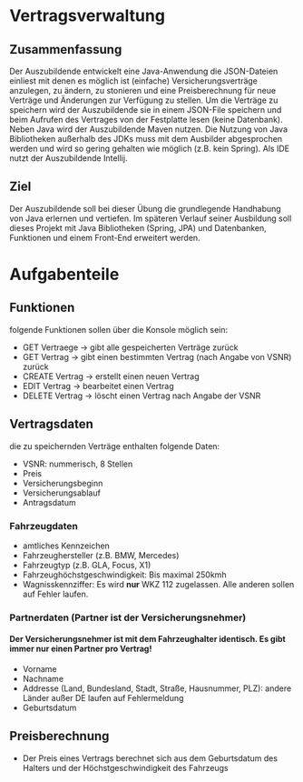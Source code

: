 # Vertragsverwaltung

## Zusammenfassung
Der Auszubildende entwickelt eine Java-Anwendung die JSON-Dateien einliest mit denen es möglich ist (einfache)
Versicherungsverträge anzulegen, zu ändern, zu stonieren und eine Preisberechnung für neue Verträge und Änderungen zur Verfügung zu stellen.
Um die Verträge zu speichern wird der Auszubildende sie in einem JSON-File speichern und beim Aufrufen des Vertrages von der Festplatte lesen (keine Datenbank).
Neben Java wird der Auszubildende Maven nutzen. Die Nutzung von Java Bibliotheken außerhalb des JDKs muss mit dem Ausbilder abgesprochen werden und wird so gering gehalten wie möglich (z.B. kein Spring).
Als IDE nutzt der Auszubildende Intellij.

## Ziel
Der Auszubildende soll bei dieser Übung die grundlegende Handhabung von Java erlernen und vertiefen. Im späteren Verlauf seiner Ausbildung soll dieses Projekt mit Java Bibliotheken (Spring, JPA) und Datenbanken, Funktionen und einem Front-End erweitert werden.

# Aufgabenteile

## Funktionen
folgende Funktionen sollen über die Konsole möglich sein: 
- GET Vertraege -> gibt alle gespeicherten Verträge zurück
- GET Vertrag -> gibt einen bestimmten Vertrag (nach Angabe von VSNR) zurück
- CREATE Vertrag -> erstellt einen neuen Vertrag
- EDIT Vertrag -> bearbeitet einen Vertrag
- DELETE Vertrag -> löscht einen Vertrag nach Angabe der VSNR

## Vertragsdaten
die zu speichernden Verträge enthalten folgende Daten:
- VSNR: nummerisch, 8 Stellen
- Preis
- Versicherungsbeginn
- Versicherungsablauf
- Antragsdatum
### Fahrzeugdaten
- amtliches Kennzeichen
- Fahrzeughersteller (z.B. BMW, Mercedes)
- Fahrzeugtyp (z.B. GLA, Focus, X1)
- Fahrzeughöchstgeschwindigkeit: Bis maximal 250kmh
- Wagnisskennziffer: Es wird **nur** WKZ 112 zugelassen. Alle anderen sollen auf Fehler laufen.
### Partnerdaten (Partner ist der Versicherungsnehmer)
#### Der Versicherungsnehmer ist mit dem Fahrzeughalter identisch. Es gibt immer nur einen Partner pro Vertrag!
- Vorname
- Nachname
- Addresse (Land, Bundesland, Stadt, Straße, Hausnummer, PLZ): andere Länder außer DE laufen auf Fehlermeldung
- Geburtsdatum

## Preisberechnung
- Der Preis eines Vertrags berechnet sich aus dem Geburtsdatum des Halters und der Höchstgeschwindigkeit des Fahrzeugs

